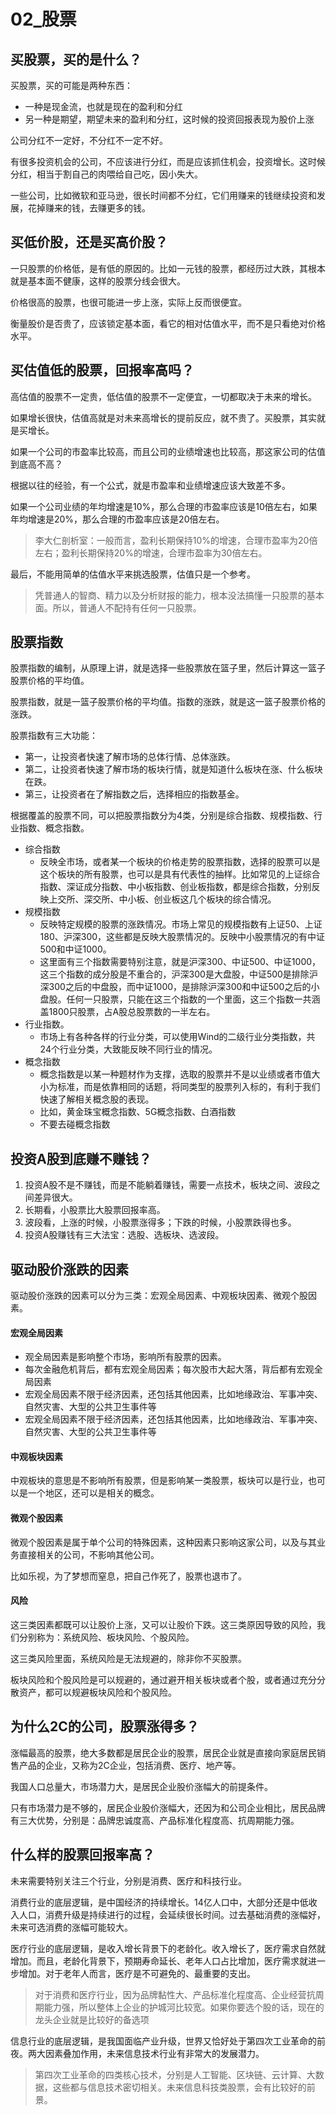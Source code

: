 
# 02_股票

## 买股票，买的是什么？

买股票，买的可能是两种东西：
- 一种是现金流，也就是现在的盈利和分红
- 另一种是期望，期望未来的盈利和分红，这时候的投资回报表现为股价上涨

公司分红不一定好，不分红不一定不好。

有很多投资机会的公司，不应该进行分红，而是应该抓住机会，投资增长。这时候分红，相当于割自己的肉喂给自己吃，因小失大。

一些公司，比如微软和亚马逊，很长时间都不分红，它们用赚来的钱继续投资和发展，花掉赚来的钱，去赚更多的钱。

## 买低价股，还是买高价股？

一只股票的价格低，是有低的原因的。比如一元钱的股票，都经历过大跌，其根本就是基本面不健康，这样的股票分线会很大。

价格很高的股票，也很可能进一步上涨，实际上反而很便宜。

衡量股价是否贵了，应该锁定基本面，看它的相对估值水平，而不是只看绝对价格水平。

## 买估值低的股票，回报率高吗？

高估值的股票不一定贵，低估值的股票不一定便宜，一切都取决于未来的增长。

如果增长很快，估值高就是对未来高增长的提前反应，就不贵了。买股票，其实就是买增长。

如果一个公司的市盈率比较高，而且公司的业绩增速也比较高，那这家公司的估值到底高不高？

根据以往的经验，有一个公式，就是市盈率和业绩增速应该大致差不多。

如果一个公司业绩的年均增速是10%，那么合理的市盈率应该是10倍左右，如果年均增速是20%，那么合理的市盈率应该是20倍左右。

> 李大仁剖析室：一般而言，盈利长期保持10%的增速，合理市盈率为20倍左右；盈利长期保持20%的增速，合理市盈率为30倍左右。

最后，不能用简单的估值水平来挑选股票，估值只是一个参考。

> 凭普通人的智商、精力以及分析财报的能力，根本没法搞懂一只股票的基本面。所以，普通人不配持有任何一只股票。

## 股票指数

股票指数的编制，从原理上讲，就是选择一些股票放在篮子里，然后计算这一篮子股票价格的平均值。

股票指数，就是一篮子股票价格的平均值。指数的涨跌，就是这一篮子股票价格的涨跌。

股票指数有三大功能：

- 第一，让投资者快速了解市场的总体行情、总体涨跌。
- 第二，让投资者快速了解市场的板块行情，就是知道什么板块在涨、什么板块在跌。
- 第三，让投资者在了解指数之后，选择相应的指数基金。

根据覆盖的股票不同，可以把股票指数分为4类，分别是综合指数、规模指数、行业指数、概念指数。

- 综合指数
  - 反映全市场，或者某一个板块的价格走势的股票指数，选择的股票可以是这个板块的所有股票，也可以是具有代表性的抽样。比如常见的上证综合指数、深证成分指数、中小板指数、创业板指数，都是综合指数，分别反映上交所、深交所、中小板、创业板这几个板块的综合情况。
- 规模指数
  - 反映特定规模的股票的涨跌情况。市场上常见的规模指数有上证50、上证180、沪深300，这些都是反映大股票情况的。反映中小股票情况的有中证500和中证1000。
  - 这里面有三个指数需要特别注意，就是沪深300、中证500、中证1000，这三个指数的成分股是不重合的，沪深300是大盘股，中证500是排除沪深300之后的中盘股，而中证1000，是排除沪深300和中证500之后的小盘股。任何一只股票，只能在这三个指数的一个里面，这三个指数一共涵盖1800只股票，占A股总股票数的一半左右。
- 行业指数。
  - 市场上有各种各样的行业分类，可以使用Wind的二级行业分类指数，共24个行业分类，大致能反映不同行业的情况。
- 概念指数
  - 概念指数是以某一种题材作为支撑，选取的股票并不是以业绩或者市值大小为标准，而是依靠相同的话题，将同类型的股票列入标的，有利于我们快速了解相关概念股的表现。
  - 比如，黄金珠宝概念指数、5G概念指数、白酒指数
  - 不要去碰概念指数

## 投资A股到底赚不赚钱？

1. 投资A股不是不赚钱，而是不能躺着赚钱，需要一点技术，板块之间、波段之间差异很大。
2. 长期看，小股票比大股票回报率高。
3. 波段看，上涨的时候，小股票涨得多；下跌的时候，小股票跌得也多。
4. 投资A股赚钱有三大法宝：选股、选板块、选波段。

## 驱动股价涨跌的因素

驱动股价涨跌的因素可以分为三类：宏观全局因素、中观板块因素、微观个股因素。

#### 宏观全局因素

- 观全局因素是影响整个市场，影响所有股票的因素。
- 每次金融危机背后，都有宏观全局因素；每次股市大起大落，背后都有宏观全局因素
- 宏观全局因素不限于经济因素，还包括其他因素，比如地缘政治、军事冲突、自然灾害、大型的公共卫生事件等
- 宏观全局因素不限于经济因素，还包括其他因素，比如地缘政治、军事冲突、自然灾害、大型的公共卫生事件等

#### 中观板块因素

中观板块的意思是不影响所有股票，但是影响某一类股票，板块可以是行业，也可以是一个地区，还可以是相关的概念。

#### 微观个股因素

微观个股因素是属于单个公司的特殊因素，这种因素只影响这家公司，以及与其业务直接相关的公司，不影响其他公司。

比如乐视，为了梦想而窒息，把自己作死了，股票也退市了。

#### 风险

这三类因素都既可以让股价上涨，又可以让股价下跌。这三类原因导致的风险，我们分别称为：系统风险、板块风险、个股风险。

这三类风险里面，系统风险是无法规避的，除非你不买股票。

板块风险和个股风险是可以规避的，通过避开相关板块或者个股，或者通过充分分散资产，都可以规避板块风险和个股风险。

## 为什么2C的公司，股票涨得多？

涨幅最高的股票，绝大多数都是居民企业的股票，居民企业就是直接向家庭居民销售产品的企业，又称为2C企业，包括消费、医疗、地产等。

我国人口总量大，市场潜力大，是居民企业股价涨幅大的前提条件。

只有市场潜力是不够的，居民企业股价涨幅大，还因为和公司企业相比，居民品牌有三大优势，分别是：品牌忠诚度高、产品标准化程度高、抗周期能力强。

## 什么样的股票回报率高？

未来需要特别关注三个行业，分别是消费、医疗和科技行业。

消费行业的底层逻辑，是中国经济的持续增长。14亿人口中，大部分还是中低收入人口，消费升级是持续进行的过程，会延续很长时间。过去基础消费的涨幅好，未来可选消费的涨幅可能较大。

医疗行业的底层逻辑，是收入增长背景下的老龄化。收入增长了，医疗需求自然就增加。而且，老龄化背景下，预期寿命延长、老年人口占比增加，医疗需求就进一步增加。对于老年人而言，医疗是不可避免的、最重要的支出。

> 对于消费和医疗行业，因为品牌黏性大、产品标准化程度高、企业经营抗周期能力强，所以整体上企业的护城河比较宽。如果你要选个股的话，现在的龙头企业就是比较好的备选项

信息行业的底层逻辑，是我国面临产业升级，世界又恰好处于第四次工业革命的前夜。两大因素叠加作用，未来信息技术行业有非常大的发展潜力。

> 第四次工业革命的四类核心技术，分别是人工智能、区块链、云计算、大数据，这些都与信息技术密切相关。未来信息科技类股票，会有比较好的前景。
